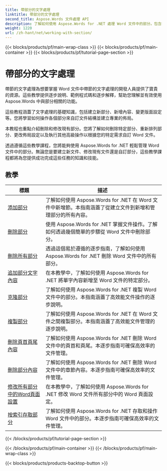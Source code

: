 ```yaml
---
title: 帶部分的文字處理
linktitle: 帶部分的文字處理
second_title: Aspose.Words 文件處理 API
description: 了解如何使用 Aspose.Words for .NET 處理 Word 文件中的部分。包含範例程式碼的逐步教程，用於有效地建立、編輯和格式化部分。
weight: 1220
url: /zh-hant/net/working-with-section/
---
```


{{< blocks/products/pf/main-wrap-class >}}
{{< blocks/products/pf/main-container >}}
{{< blocks/products/pf/tutorial-page-section >}}

# 帶部分的文字處理

帶節的文字處理為想要掌握 Word 文件中帶節的文字處理的開發人員提供了寶貴的資源。這些教學提供逐步說明、範例程式碼和逐步解釋，幫助您理解並有效使用 Aspose.Words 中與部分相關的功能。

這些教程涵蓋了文字處理的基礎知識，包括建立新部分、新增內容、變更版面設定等。您將學習如何操作各個部分來自訂文件結構並建立專業的佈局。

本教程也重點介紹刪除和修改現有部分。您將了解如何刪除特定部分、重新排列部分、更改佈局設定以及執行其他高級操作以根據您的特定需求自訂 Word 文件。

透過遵循這些教學課程，您將能夠使用 Aspose.Words for .NET 輕鬆管理 Word 文件中的部分。無論您是要建立新文件、修改現有文件還是自訂部分，這些教學課程都將為您提供成功完成這些任務的知識和技能。

 ## 教學
| 標題 | 描述 |
| --- | --- |
| [添加部分](./add-section/) | 了解如何使用 Aspose.Words for .NET 在 Word 文件中新增節。本指南涵蓋了從建立文件到新增和管理部分的所有內容。 |
| [刪除部分](./delete-section/) | 使用 Aspose.Words for .NET 掌握文件操作。了解如何透過幾個簡單的步驟從 Word 文件中刪除部分。 |
| [刪除所有部分](./delete-all-sections/) | 透過這個易於遵循的逐步指南，了解如何使用 Aspose.Words for .NET 刪除 Word 文件中的所有部分。 |
| [追加部分文字內容](./append-section-content/) | 在本教學中，了解如何使用 Aspose.Words for .NET 將單字內容新增至 Word 文件的特定部分。  |
| [克隆部分](./clone-section/) | 了解如何使用 Aspose.Words for .NET 複製 Word 文件中的部分。本指南涵蓋了高效能文件操作的逐步說明。 |
| [複製部分](./copy-section/) | 了解如何使用 Aspose.Words for .NET 在 Word 文件之間複製部分。本指南涵蓋了高效能文件管理的逐步說明。 |
| [刪除頁首頁尾內容](./delete-header-footer-content/) | 了解如何使用 Aspose.Words for .NET 刪除 Word 文件中的頁首和頁尾。本逐步指南可確保高效率的文件管理。  |
| [刪除部分內容](./delete-section-content/) | 了解如何使用 Aspose.Words for .NET 刪除 Word 文件中的章節內容。本逐步指南可確保高效率的文件管理。 |
| [修改所有部分中的Word頁面設置](./modify-page-setup-in-all-sections/) | 在本教學中，了解如何使用 Aspose.Words for .NET 修改 Word 文件所有部分中的 Word 頁面設定。 |
| [按索引存取部分](./sections-access-by-index/) | 了解如何使用 Aspose.Words for .NET 存取和操作 Word 文件中的部分。本逐步指南可確保高效率的文件管理。 |
{{< /blocks/products/pf/tutorial-page-section >}}

{{< /blocks/products/pf/main-container >}}
{{< /blocks/products/pf/main-wrap-class >}}

{{< blocks/products/products-backtop-button >}}
